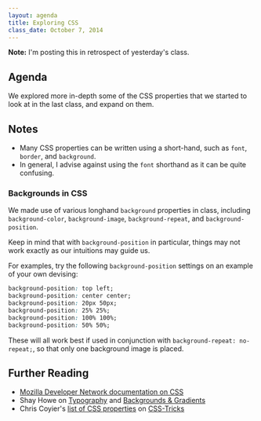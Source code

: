 ```yaml
---
layout: agenda
title: Exploring CSS
class_date: October 7, 2014
---
```


**Note:** I'm posting this in retrospect of yesterday's class.

Agenda
------

We explored more in-depth some of the CSS properties that we started to look at in the last class, and expand on them.


Notes
-----

* Many CSS properties can be written using a short-hand, such as `font`, `border`, and `background`.
* In general, I advise against using the `font` shorthand as it can be quite confusing.


### Backgrounds in CSS

We made use of various longhand `background` properties in class, including `background-color`, `background-image`, `background-repeat`, and `background-position`.

Keep in mind that with `background-position` in particular, things may not work exactly as our intuitions may guide us.

For examples, try the following `background-position` settings on an example of your own devising:

```css
background-position: top left;
background-position: center center;
background-position: 20px 50px;
background-position: 25% 25%;
background-position: 100% 100%;
background-position: 50% 50%;
```

These will all work best if used in conjunction with `background-repeat: no-repeat;`, so that only one background image is placed.


Further Reading
---------------

* [Mozilla Developer Network documentation on CSS](https://developer.mozilla.org/en-US/docs/Web/CSS)
* Shay Howe on [Typography](http://learn.shayhowe.com/html-css/typography) and [Backgrounds & Gradients](http://learn.shayhowe.com/html-css/backgrounds-gradients)
* Chris Coyier's [list of CSS properties](http://css-tricks.com/almanac/properties/) on [CSS-Tricks](http://css-tricks.com)